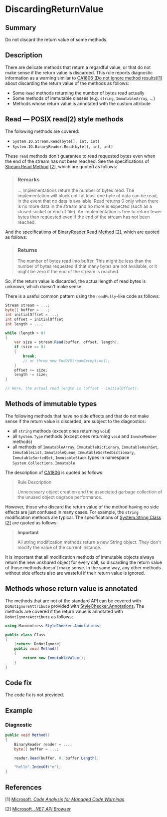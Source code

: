 # DiscardingReturnValue

## Summary

Do not discard the return value of some methods.

## Description

There are delicate methods that return a regardful value,
or that do not make sense if the return value is discarded.
This rule reports diagnostic information as a warning similar to
[CA1806 (Do not ignore method results)][ca1806]\[[1](#ref1)\]
about discarding the return value of the methods as follows:

- Some `Read` methods returning the number of bytes read actually
- Some methods of immutable classes (e.g. `string`, `ImmutableArray`, ...)
- Methods whose return value is annotated with the custom attribute

## Read &mdash; POSIX read(2) style methods

The following methods are covered:

- `System.IO.Stream.Read(byte[], int, int)`
- `System.IO.BinaryReader.Read(byte[], int, int)`

These `read` methods don't guarantee to read requested bytes
even when the end of the stream has not been reached.
See the specifications of
[Stream.Read Method][system.io.stream.read]
\[[2](#ref2)\], which are quoted as follows:

> ### Remarks
>
> ... Implementations return the number of bytes read. The implementation will
> block until at least one byte of data can be read, in the event that no data
> is available. Read returns 0 only when there is no more data in the stream
> and no more is expected (such as a closed socket or end of file). An
> implementation is free to return fewer bytes than requested even if the end
> of the stream has not been reached.

And the specifications of
[BinaryReader.Read Method][system.io.binaryreader.read]
\[[2](#ref2)\], which are quoted as follows:

> ### Returns
>
> The number of bytes read into buffer. This might be less than the number
> of bytes requested if that many bytes are not available, or it might be zero
> if the end of the stream is reached.

So, if the return value is discarded, the actual length of read bytes is
unknown, which doesn't make sense.

There is a useful common pattern using the `readFully`-like code as follows:

```csharp
Stream stream = ...;
byte[] buffer = ...;
int initialOffset = ...;
int offset = initialOffset
int length = ...;

while (length > 0)
{
    var size = stream.Read(buffer, offset, length);
    if (size == 0)
    {
        break;
        // or throw new EndOfStreamException();
    }
    offset += size;
    length -= size;
}

// Here, the actual read length is (offset - initialOffset).
```

## Methods of immutable types

The following methods that have no side effects
and that do not make sense if the return value is discarded, are
subject to the diagnostics:

- all `string` methods (except ones returning `void`)
- all `System.Type` methods (except ones returning `void`
  and `InvokeMember` methods)
- all methods of
  `ImmutableArray`,
  `ImmutableDictionary`,
  `ImmutableHashSet`,
  `ImmutableList`,
  `ImmutableQueue`,
  `ImmutableSortedDictionary`,
  `ImmutableSortedSet`,
  `ImmutableStack`
  types in namespace `System.Collections.Immutable`

The description of [CA1806][ca1806] is quoted as follows:

> Rule Description
>
> Unnecessary object creation and the associated garbage collection of
> the unused object degrade performance.

However, those who discard the return value of the method having no side effects
are just confused in many cases. For example, the `string` modification methods
are typical. The specifications of
[System.String Class][system.string.modifying-string]
\[[2](#ref2)\]
are quoted as follows:

> **Important**
>
> All string modification methods return a new String object. They don't modify
> the value of the current instance.

It is important that all modification methods of immutable objects
always return the new _unshared_ object for every call,
so discarding the return value of those methods doesn't make sense.
In the same way, any other methods without side effects also are wasteful
 if their return value is ignored.

## Methods whose return value is annotated

The methods that are not of the standard API can be covered
with `DoNotIgnoreAttribute` provided with
[StyleChecker.Annotations][stylechecker-annotations].
The methods are covered if the return value is annotated
with `DoNotIgnoreAttribute` as follows:

```csharp
using Maroontress.StyleChecker.Annotations;

public class Class
{
    [return: DoNotIgnore]
    public void Method()
    {
        return new ImmutableValue();
    }
}
```


## Code fix

The code fix is not provided.

## Example

### Diagnostic

```csharp
public void Method()
{
    BinaryReader reader = ...;
    byte[] buffer = ...;

    reader.Read(buffer, 0, buffer.Length);

    "hello".IndexOf("o");
}
```

## References

<a id="ref1"></a>
[1] [Microsoft, _Code Analysis for Managed Code Warnings_][ca-warnings-microsoft]

<a id="ref2"></a>
[2] [Microsoft, _.NET API Browser_][dot-net-api-browser-microsoft]

[ca1806]:
  https://docs.microsoft.com/en-us/visualstudio/code-quality/ca1806-do-not-ignore-method-results?view=vs-2017
[dot-net-api-browser-microsoft]:
  https://docs.microsoft.com/en-us/dotnet/api/
[ca-warnings-microsoft]:
  https://docs.microsoft.com/en-us/visualstudio/code-quality/code-analysis-for-managed-code-warnings?view=vs-2017
[system.io.stream.read]:
  https://docs.microsoft.com/en-us/dotnet/api/system.io.stream.read?view=netcore-2.1#System_IO_Stream_Read_System_Byte___System_Int32_System_Int32_
[system.io.binaryreader.read]:
  https://docs.microsoft.com/en-us/dotnet/api/system.io.binaryreader.read?view=netcore-2.1#System_IO_BinaryReader_Read_System_Byte___System_Int32_System_Int32_
[system.string.modifying-string]:
  https://docs.microsoft.com/en-us//dotnet/api/system.string?view=netframework-4.7.2#modifying-a-string
[stylechecker-annotations]:
  https://www.nuget.org/packages/StyleChecker.Annotations/
